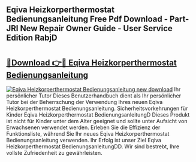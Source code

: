 ## Eqiva Heizkorperthermostat Bedienungsanleitung Free Pdf Download - Part-JRI New Repair Owner Guide - User Service Edition RabjD

# <h2><a href="http://df00hp.blite.top/?on=Eqiva+Heizkorperthermostat+Bedienungsanleitung">🔗Download 👉🔴 Eqiva Heizkorperthermostat Bedienungsanleitung</a></h2>

[![Eqiva Heizkorperthermostat Bedienungsanleitung new download](https://i.imgur.com/lujVjoI.png)](http://df00hp.blite.top/?on=Eqiva+Heizkorperthermostat+Bedienungsanleitung)
Ihr persönlicher Tutor Dieses Benutzerhandbuch dient als Ihr persönlicher Tutor bei der Beherrschung der Verwendung Ihres neuen Eqiva Heizkorperthermostat Bedienungsanleitung. Sicherheitsvorkehrungen für Kinder Eqiva Heizkorperthermostat BedienungsanleitungD Dieses Produkt ist nicht für Kinder unter dem Alter geeignet und sollte unter Aufsicht von Erwachsenen verwendet werden. Erleben Sie die Effizienz der Funktionsliste, während Sie Ihr neues Eqiva Heizkorperthermostat Bedienungsanleitung verwenden. Ihr Erfolg ist unser Ziel Eqiva Heizkorperthermostat BedienungsanleitungDD. Wir sind bestrebt, Ihre vollste Zufriedenheit zu gewährleisten.
